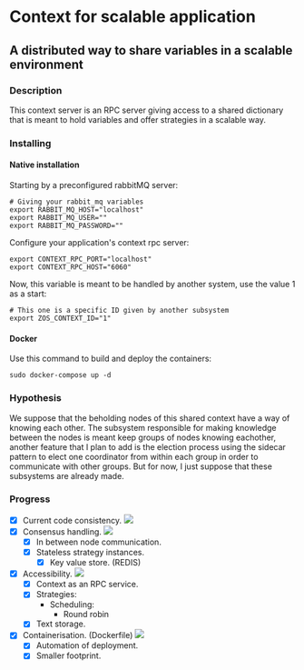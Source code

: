 # Context for scalable application

## A distributed way to share variables in a scalable environment

### Description

This context server is an RPC server giving access to a shared dictionary that is meant to hold variables and offer strategies in a scalable way.


### Installing

#### Native installation
Starting by a preconfigured rabbitMQ server:

    # Giving your rabbit_mq variables
    export RABBIT_MQ_HOST="localhost"
    export RABBIT_MQ_USER=""
    export RABBIT_MQ_PASSWORD=""

Configure your application's context rpc server: 

    export CONTEXT_RPC_PORT="localhost"
    export CONTEXT_RPC_HOST="6060"

Now, this variable is meant to be handled by another system, use the value 1 as a start:

    # This one is a specific ID given by another subsystem
    export ZOS_CONTEXT_ID="1"

#### Docker

Use this command to build and deploy the containers:

    sudo docker-compose up -d

### Hypothesis

We suppose that the beholding nodes of this shared context have a way of knowing each other. The subsystem responsible for making knowledge between the nodes is meant keep groups of nodes knowing eachother, another feature that I plan to add is the election process using the sidecar pattern to elect one coordinator from within each group in order to communicate with other groups. But for now, I just suppose that these subsystems are already made.

### Progress

- [x] Current code consistency. ![](https://us-central1-progress-markdown.cloudfunctions.net/progress/70)
- [x] Consensus handling. ![](https://us-central1-progress-markdown.cloudfunctions.net/progress/70)
  - [x] In between node communication.
  - [x] Stateless strategy instances.
    - [x] Key value store. (REDIS)
- [x] Accessibility. ![](https://us-central1-progress-markdown.cloudfunctions.net/progress/90)
  - [x] Context as an RPC service.
  - [X] Strategies:
    -  Scheduling:
       - Round robin
  - [x] Text storage.
- [x] Containerisation. (Dockerfile) ![](https://us-central1-progress-markdown.cloudfunctions.net/progress/90)
  - [x] Automation of deployment. 
  - [x] Smaller footprint. 
